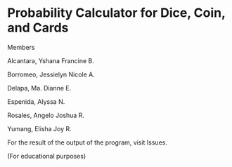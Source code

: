 # Probability Calculator for Dice, Coin, and Cards
Members

Alcantara, Yshana Francine B.

Borromeo, Jessielyn Nicole A.

Delapa, Ma. Dianne E.

Espenida, Alyssa N.

Rosales, Angelo Joshua R.

Yumang, Elisha Joy R.

For the result of the output of the program, visit Issues.



(For educational purposes)
